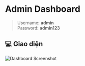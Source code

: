 # Admin Dashboard

> Username: **admin**  
> Password: **admin123**

## 💻 Giao diện

![Dashboard Screenshot](assets/images/dashboard-demo.png)

